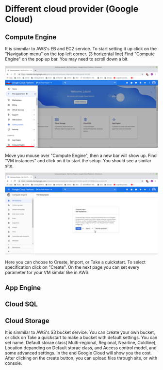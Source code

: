 # Different cloud provider (Google Cloud)

## Compute Engine

It is simmilar to AWS's EB and EC2 service. To start setting it up click on the "Navigation menu" on the top left corner. (3 horizontal line) Find "Compute Engine" on the pop up bar. You may need to scroll down a bit.

<img src="./Images/Compute Engine.png">

Move you mouse over "Compute Engine", then a new bar will show up. Find "VM instances" and click on it to start the setup. You should see a similar site.

<img src="./Images/VM creation.png">

Here you can choose to Create, Import, or Take a quickstart. To select specification click on "Create". On the next page you can set every parameter for your VM similar like in AWS.

## App Engine



## Cloud SQL



## Cloud Storage

It is simmilar to AWS's S3 bucket service. You can create your own bucket, or click on Take a quickstart to make a bucket with default settings. 
You can set name, Default storae class( Multi-regional, Regional, Nearline, Coldline), Location depanding on Default storae class, and Access control model, and some advanced settings. In the end Google Cloud will show you the cost. After clicking on the create button, you can upload files through site, or with console.